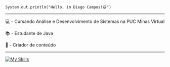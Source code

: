 <code>System.out.println("Hello, im Diego Campos!😆")</code>

<hr>

<p> 💻 - Cursando Análise e Desenvolvimento de Sistemas na PUC Minas Virtual
<p> 📚 - Estudante de Java
<p> 🎥 - Criador de conteúdo 

<hr>

[![My Skills](https://skillicons.dev/icons?i=java,kotlin,spring,mysql,mongodb)](https://skillicons.dev)
